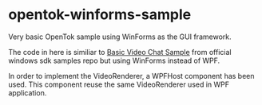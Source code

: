 # opentok-winforms-sample

Very basic OpenTok sample using WinForms as the GUI framework.

The code in here is similiar to [Basic Video Chat Sample](https://github.com/opentok/opentok-windows-sdk-samples/tree/master/BasicVideoChat) from official windows sdk samples repo but using WinForms instead of WPF.

In order to implement the VideoRenderer, a WPFHost component has been used. This component reuse the same VideoRenderer used in WPF application.
